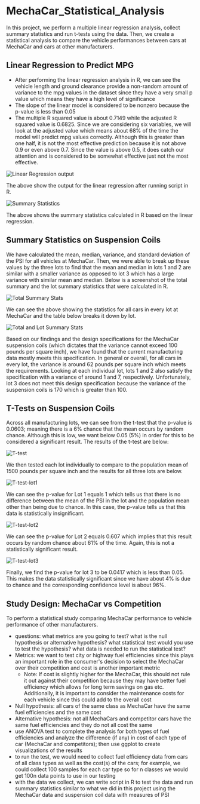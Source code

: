 # MechaCar_Statistical_Analysis
In this project, we perform a multiple linear regression analysis, collect summary statistics and run t-tests using the data. Then, we create a statistical analysis to compare the vehicle performances between cars at MechaCar and cars at other manufacturers.

## Linear Regression to Predict MPG
- After performing the linear regression analysis in R, we can see the vehicle length and ground clearance provide a non-random amount of variance to the mpg values in the dataset since they have a very small p value which means they have a high level of significance
- The slope of the linear model is considered to be nonzero because the p-value is less than 0.05
- The multiple R squared value is about 0.7149 while the adjusted R squared value is 0.6825. Since we are considering six variables, we will look at the adjusted value which means about 68% of the time the model will predict mpg values correctly. Although this is greater than one half, it is not the most effective prediction because it is not above 0.9 or even above 0.7. Since the value is above 0.5, it does catch our attention and is considered to be somewhat effective just not the most effective.


![Linear Regression output](https://github.com/kmaluccio/MechaCar_Statistical_Analysis/blob/main/multLinReg.png)

The above show the output for the linear regression after running script in R.

![Summary Statistics](https://github.com/kmaluccio/MechaCar_Statistical_Analysis/blob/main/summaryStats.png)

The above shows the summary statistics calculated in R based on the linear regression.

## Summary Statistics on Suspension Coils

We have calculated the mean, median, variance, and standard deviation of the PSI for all vehicles at MechaCar. Then, we were able to break up these values by the three lots to find that the mean and median in lots 1 and 2 are similar with a smaller variance as opposed to lot 3 which has a large variance with similar mean and median. Below is a screenshot of the total summary and the lot summary statistics that were calculated in R.

![Total Summary Stats](https://github.com/kmaluccio/MechaCar_Statistical_Analysis/blob/main/total_summary.png)

We can see the above showing the statistics for all cars in every lot at MechaCar and the table below breaks it down by lot.

![Total and Lot Summary Stats](https://github.com/kmaluccio/MechaCar_Statistical_Analysis/blob/main/lot_summary.png)

Based on our findings and the design specifications for the MechaCar suspension coils (which dictates that the variance cannot exceed 100 pounds per square inch), we have found that the current manufacturing data mostly meets this specification. In general or overall, for all cars in every lot, the variance is around 62 pounds per square inch which meets the requirements. Looking at each individual lot, lots 1 and 2 also satisfy the specification with a variance of around 1 and 7, respectively. Unfortunately, lot 3 does not meet this design specification because the variance of the suspension coils is 170 which is greater than 100. 

## T-Tests on Suspension Coils

Across all manufacturing lots, we can see from the t-test that the p-value is 0.0603; meaning there is a 6% chance that the mean occurs by random chance. Although this is low, we want below 0.05 (5%) in order for this to be considered a significant result. The results of the t-test are below:

![T-test](https://github.com/kmaluccio/MechaCar_Statistical_Analysis/blob/main/t-testA.png)

We then tested each lot individually to compare to the population mean of 1500 pounds per square inch and the results for all three lots are below.

![T-test-lot1](https://github.com/kmaluccio/MechaCar_Statistical_Analysis/blob/main/t-test1.png)

We can see the p-value for Lot 1 equals 1 which tells us that there is no difference between the mean of the PSI in the lot and the population mean other than being due to chance. In this case, the p-value tells us that this data is statistically insignificant.

![T-test-lot2](https://github.com/kmaluccio/MechaCar_Statistical_Analysis/blob/main/t-test2.png)

We can see the p-value for Lot 2 equals 0.607 which implies that this result occurs by random chance about 61% of the time. Again, this is not a statistically significant result.

![T-test-lot3](https://github.com/kmaluccio/MechaCar_Statistical_Analysis/blob/main/t-test3.png)

Finally, we find the p-value for lot 3 to be 0.0417 which is less than 0.05. This makes the data statistically significant since we have about 4% is due to chance and the corresponding confidence level is about 96%.

## Study Design: MechaCar vs Competition

To perform a statistical study comparing MechaCar performance to vehicle performance of other manufacturers.

- questions: what metrics are you going to test? what is the null hypothesis or alternative hypothesis? what statistical test would you use to test the hypothesis? what data is needed to run the statistical test?
- Metrics: we want to test city or highway fuel efficiencies since this plays an important role in the consumer's decision to select the MechaCar over their competition and cost is another important metric
	- Note: If cost is slightly higher for the MechaCar, this should not rule it out against their competition because they may have better fuel efficiency which allows for long term savings on gas etc. Additionally, it is important to consider the maintenance costs for each vehicle since this could add to the overall cost
- Null hypothesis: all cars of the same class as MechaCar have the same fuel efficiencies and the same cost
- Alternative hypothesis: not all MechaCars and competitor cars have the same fuel efficiencies and they do not all cost the same
- use ANOVA test to complete the analysis for both types of fuel efficiencies and analyze the difference (if any) in cost of each type of car (MechaCar and competitors); then use ggplot to create visualizations of the results
- to run the test, we would need to collect fuel efficiency data from cars of all class types as well as the cost(s) of the cars; for example, we could collect 100 samples for each car type so for n classes we would get 100n data points to use in our testing
- with the data we collect, we can write script in R to test the data and run summary statistics similar to what we did in this project using the MechaCar data and suspension coil data with measures of PSI
